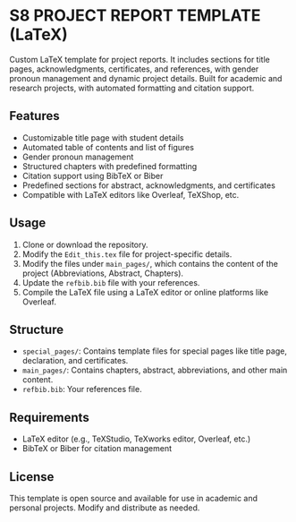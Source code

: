 # S8 PROJECT REPORT TEMPLATE (LaTeX)
Custom LaTeX template for project reports. It includes sections for title pages, acknowledgments, certificates, and references, with gender pronoun management and dynamic project details. Built for academic and research projects, with automated formatting and citation support.

## Features

- Customizable title page with student details
- Automated table of contents and list of figures
- Gender pronoun management
- Structured chapters with predefined formatting
- Citation support using BibTeX or Biber
- Predefined sections for abstract, acknowledgments, and certificates
- Compatible with LaTeX editors like Overleaf, TeXShop, etc.

## Usage

1. Clone or download the repository.
2. Modify the `Edit_this.tex` file for project-specific details.
3. Modify the files under `main_pages/`, which contains the content of the project (Abbreviations, Abstract, Chapters).
4. Update the `refbib.bib` file with your references.
5. Compile the LaTeX file using a LaTeX editor or online platforms like Overleaf.

## Structure

- `special_pages/`: Contains template files for special pages like title page, declaration, and certificates.
- `main_pages/`: Contains chapters, abstract, abbreviations, and other main content.
- `refbib.bib`: Your references file.

## Requirements

- LaTeX editor (e.g., TeXStudio, TeXworks editor, Overleaf, etc.)
- BibTeX or Biber for citation management

## License

This template is open source and available for use in academic and personal projects. Modify and distribute as needed.
